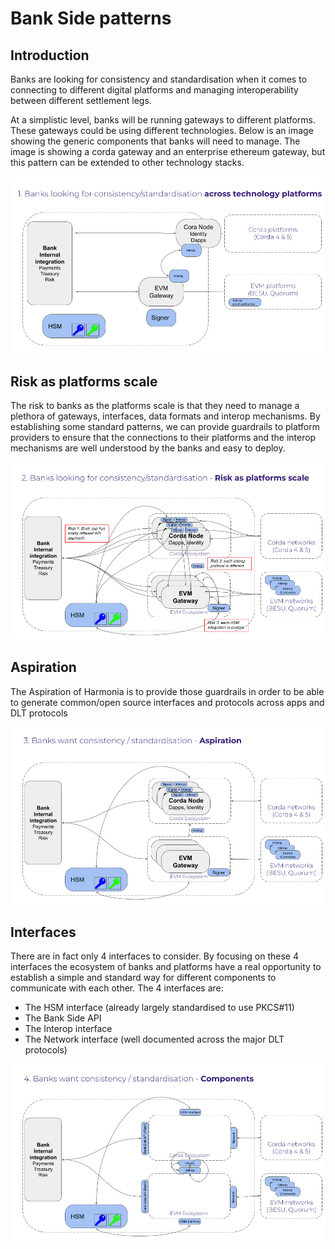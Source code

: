 # Bank Side patterns

## Introduction 
Banks are looking for consistency and standardisation when it comes to connecting to different digital platforms and managing interoperability between different settlement legs.

At a simplistic level, banks will be running gateways to different platforms.  These gateways could be using different technologies.  Below is an image showing the generic components that banks will need to manage.  The image is showing a corda gateway and an enterprise ethereum gateway, but this pattern can be extended to other technology stacks.

![Bank side generic pattern](BankSideGenericPattern.png)

## Risk as platforms scale 
The risk to banks as the platforms scale is that they need to manage a plethora of gateways, interfaces, data formats and interop mechanisms.  By establishing some standard patterns, we can provide guardrails to platform providers to ensure that the connections to their platforms and the interop mechanisms are well understood by the banks and easy to deploy.

![Risks as platforms scale](RisksAsPlatformsScale.png)

## Aspiration 
The Aspiration of Harmonia is to provide those guardrails in order to be able to generate common/open source interfaces and protocols across apps and DLT protocols

![Aspiration](Aspiration.png)

## Interfaces 
There are in fact only 4 interfaces to consider.  By focusing on these 4 interfaces the ecosystem of banks and platforms have a real opportunity to establish a simple and standard way for different components to communicate with each other.  The 4 interfaces are:

 - The HSM interface (already largely standardised to use PKCS#11)
 - The Bank Side API
 - The Interop interface
 - The Network interface (well documented across the major DLT protocols)

![Interfaces](Interfaces.png) 

